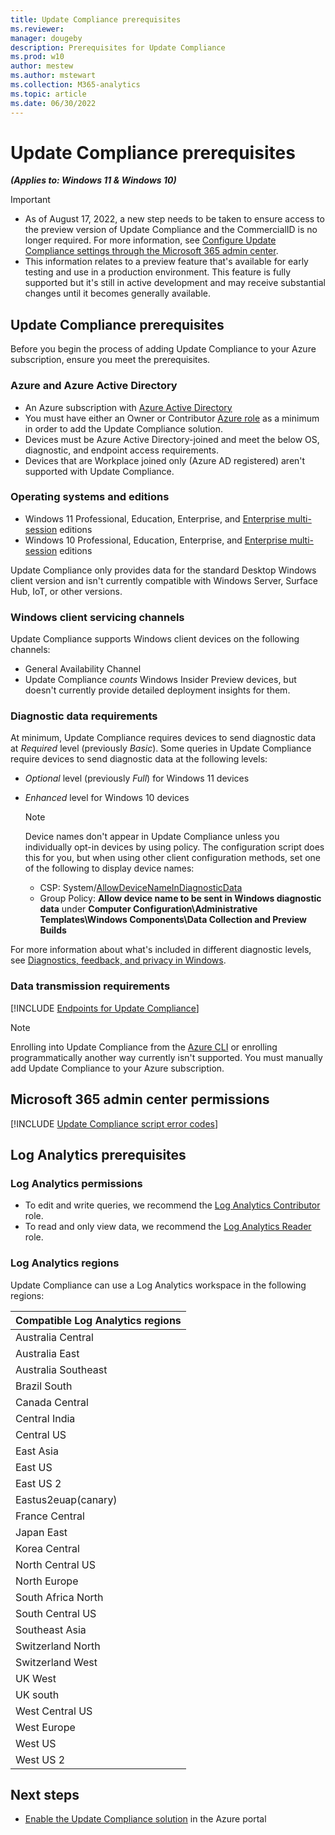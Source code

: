 ```yaml
---
title: Update Compliance prerequisites
ms.reviewer: 
manager: dougeby
description: Prerequisites for Update Compliance
ms.prod: w10
author: mestew
ms.author: mstewart
ms.collection: M365-analytics
ms.topic: article
ms.date: 06/30/2022
---
```


# Update Compliance prerequisites
<!--37063317, 30141258, 37063041-->
***(Applies to: Windows 11 & Windows 10)***

> [!Important]
> - As of August 17, 2022, a new step needs to be taken to ensure access to the preview version of Update Compliance and the CommercialID is no longer required. For more information, see [Configure Update Compliance settings through the Microsoft 365 admin center](update-compliance-v2-enable.md#bkmk_admin-center).
> - This information relates to a preview feature that's available for early testing and use in a production environment. This feature is fully supported but it's still in active development and may receive substantial changes until it becomes generally available.

## Update Compliance prerequisites

Before you begin the process of adding Update Compliance to your Azure subscription, ensure you meet the prerequisites.

### Azure and Azure Active Directory

- An Azure subscription with [Azure Active Directory](/azure/active-directory/)
- You must have either an Owner or Contributor [Azure role](/azure/role-based-access-control/rbac-and-directory-admin-roles#azure-roles) as a minimum in order to add the Update Compliance solution.
- Devices must be Azure Active Directory-joined and meet the below OS, diagnostic, and endpoint access requirements.
- Devices that are Workplace joined only (Azure AD registered) aren't supported with Update Compliance.

### Operating systems and editions

- Windows 11 Professional, Education, Enterprise, and [Enterprise multi-session](/azure/virtual-desktop/windows-10-multisession-faq) editions
- Windows 10 Professional, Education, Enterprise, and [Enterprise multi-session](/azure/virtual-desktop/windows-10-multisession-faq) editions

Update Compliance only provides data for the standard Desktop Windows client version and isn't currently compatible with Windows Server, Surface Hub, IoT, or other versions.

### Windows client servicing channels

Update Compliance supports Windows client devices on the following channels:

- General Availability Channel
- Update Compliance *counts* Windows Insider Preview devices, but doesn't currently provide detailed deployment insights for them.

### Diagnostic data requirements

At minimum, Update Compliance requires devices to send diagnostic data at *Required* level (previously *Basic*). Some queries in Update Compliance require devices to send diagnostic data at the following levels:

- *Optional* level (previously *Full*) for Windows 11 devices
- *Enhanced* level for Windows 10 devices

    > [!Note]
    > Device names don't appear in Update Compliance unless you individually opt-in devices by using policy. The configuration script does this for you, but when using other client configuration methods, set one of the following to display device names:
    > - CSP: System/[AllowDeviceNameInDiagnosticData](/windows/client-management/mdm/policy-csp-system#system-allowdevicenameindiagnosticdata)
    > - Group Policy: **Allow device name to be sent in Windows diagnostic data** under **Computer Configuration\Administrative Templates\Windows Components\Data Collection and Preview Builds**

For more information about what's included in different diagnostic levels, see [Diagnostics, feedback, and privacy in Windows](https://support.microsoft.com/windows/diagnostics-feedback-and-privacy-in-windows-28808a2b-a31b-dd73-dcd3-4559a5199319).

### Data transmission requirements

<!--Using include for endpoint access requirements-->
[!INCLUDE [Endpoints for Update Compliance](./includes/update-compliance-endpoints.md)]

> [!NOTE]
> Enrolling into Update Compliance from the [Azure CLI](/cli/azure) or enrolling programmatically another way currently isn't supported. You must manually add Update Compliance to your Azure subscription.

## Microsoft 365 admin center permissions
<!--Using include Microsoft 365 admin center permissions-->
[!INCLUDE [Update Compliance script error codes](./includes/update-compliance-admin-center-permissions.md)]

## Log Analytics prerequisites

### Log Analytics permissions

- To edit and write queries, we recommend the [Log Analytics Contributor](/azure/role-based-access-control/built-in-roles#log-analytics-contributor) role.
- To read and only view data, we recommend the [Log Analytics Reader](/azure/role-based-access-control/built-in-roles#log-analytics-reader) role.


### Log Analytics regions

Update Compliance can use a Log Analytics workspace in the following regions:

|Compatible Log Analytics regions |
| ------------------------------- |
|Australia Central |
|Australia East |
|Australia Southeast |
|Brazil South |
|Canada Central |
|Central India |
|Central US |
|East Asia |
|East US |
|East US 2 |
|Eastus2euap(canary) |
|France Central |
|Japan East |
|Korea Central |
|North Central US |
|North Europe |
|South Africa North |
|South Central US |
|Southeast Asia |
|Switzerland North |
|Switzerland West |
|UK West |
|UK south |
|West Central US |
|West Europe |
|West US |
|West US 2 |

## Next steps

- [Enable the Update Compliance solution](update-compliance-v2-enable.md) in the Azure portal
